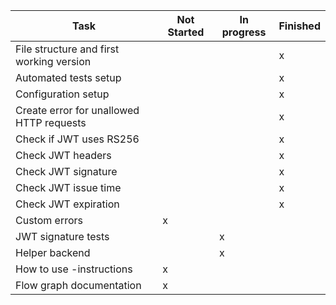 | Task  | Not Started  | In progress  | Finished  |
|---|---|---|---|
| File structure and first working version  |   |  | x  |
| Automated tests setup  |   |   | x  |
| Configuration setup |   |   | x  |
| Create error for unallowed HTTP requests |   |   | x  |
| Check if JWT uses RS256 |   |   | x  |
| Check JWT headers |   |   | x  |
| Check JWT signature |   |   | x  |
| Check JWT issue time |   |   | x  |
| Check JWT expiration |   |   | x  |
| Custom errors | x  |   |   |
| JWT signature tests |   | x  |   |
| Helper backend |   | x  |   |
| How to use -instructions | x  |   |   |
| Flow graph documentation |  x |   |   |